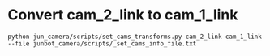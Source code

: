 # Convert cam_2_link to cam_1_link

```
python jun_camera/scripts/set_cams_transforms.py cam_2_link cam_1_link --file junbot_camera/scripts/_set_cams_info_file.txt
```
